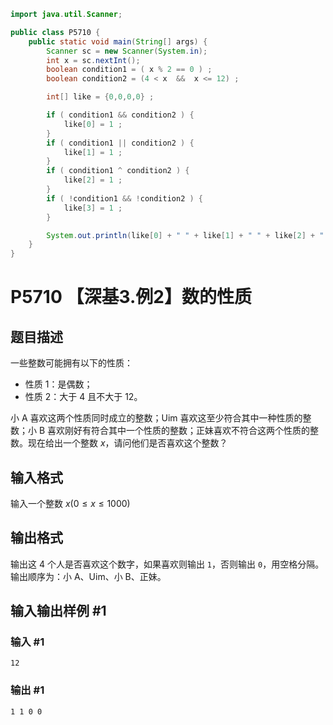 ```java
import java.util.Scanner;

public class P5710 {
    public static void main(String[] args) {
        Scanner sc = new Scanner(System.in);
        int x = sc.nextInt();
        boolean condition1 = ( x % 2 == 0 ) ;
        boolean condition2 = (4 < x  &&  x <= 12) ;

        int[] like = {0,0,0,0} ;

        if ( condition1 && condition2 ) {
            like[0] = 1 ;
        }
        if ( condition1 || condition2 ) {
            like[1] = 1 ;
        }
        if ( condition1 ^ condition2 ) {
            like[2] = 1 ;
        }
        if ( !condition1 && !condition2 ) {
            like[3] = 1 ;
        }

        System.out.println(like[0] + " " + like[1] + " " + like[2] + " " + like[3]);
    }
}
```

# P5710 【深基3.例2】数的性质

## 题目描述

一些整数可能拥有以下的性质：

- 性质 1：是偶数；
- 性质 2：大于 $4$ 且不大于 $12$。

小 A 喜欢这两个性质同时成立的整数；Uim 喜欢这至少符合其中一种性质的整数；小 B 喜欢刚好有符合其中一个性质的整数；正妹喜欢不符合这两个性质的整数。现在给出一个整数 $x$，请问他们是否喜欢这个整数？

## 输入格式

输入一个整数 $x(0\le x \le 1000)$

## 输出格式

输出这 $4$ 个人是否喜欢这个数字，如果喜欢则输出 `1`，否则输出 `0`，用空格分隔。输出顺序为：小 A、Uim、小 B、正妹。

## 输入输出样例 #1

### 输入 #1

```
12
```

### 输出 #1

```
1 1 0 0
```